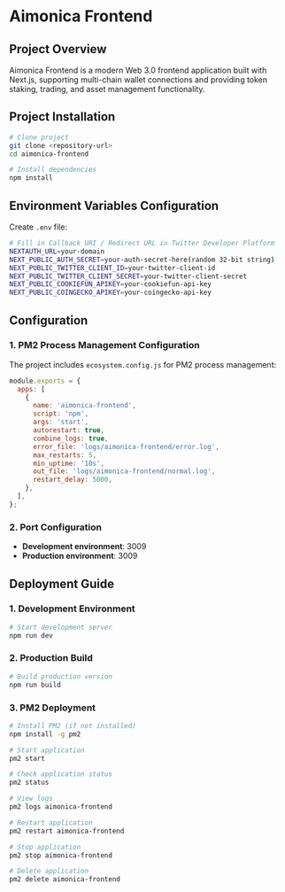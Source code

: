 # Aimonica Frontend

## Project Overview

Aimonica Frontend is a modern Web 3.0 frontend application built with Next.js, supporting multi-chain wallet connections and providing token staking, trading, and asset management functionality.

## Project Installation

```bash
# Clone project
git clone <repository-url>
cd aimonica-frontend

# Install dependencies
npm install
```

## Environment Variables Configuration

Create `.env` file:

```bash
# Fill in Callback URI / Redirect URL in Twitter Developer Platform
NEXTAUTH_URL=your-domain
NEXT_PUBLIC_AUTH_SECRET=your-auth-secret-here(random 32-bit string)
NEXT_PUBLIC_TWITTER_CLIENT_ID=your-twitter-client-id
NEXT_PUBLIC_TWITTER_CLIENT_SECRET=your-twitter-client-secret
NEXT_PUBLIC_COOKIEFUN_APIKEY=your-cookiefun-api-key
NEXT_PUBLIC_COINGECKO_APIKEY=your-coingecko-api-key
```

## Configuration

### 1. PM2 Process Management Configuration

The project includes `ecosystem.config.js` for PM2 process management:

```javascript
module.exports = {
  apps: [
    {
      name: 'aimonica-frontend',
      script: 'npm',
      args: 'start',
      autorestart: true,
      combine_logs: true,
      error_file: 'logs/aimonica-frontend/error.log',
      max_restarts: 5,
      min_uptime: '10s',
      out_file: 'logs/aimonica-frontend/normal.log',
      restart_delay: 5000,
    },
  ],
};
```

### 2. Port Configuration

- **Development environment**: 3009
- **Production environment**: 3009

## Deployment Guide

### 1. Development Environment

```bash
# Start development server
npm run dev
```

### 2. Production Build

```bash
# Build production version
npm run build
```

### 3. PM2 Deployment

```bash
# Install PM2 (if not installed)
npm install -g pm2

# Start application
pm2 start

# Check application status
pm2 status

# View logs
pm2 logs aimonica-frontend

# Restart application
pm2 restart aimonica-frontend

# Stop application
pm2 stop aimonica-frontend

# Delete application
pm2 delete aimonica-frontend
```
